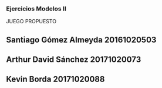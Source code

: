 ### Ejercicios Modelos II 
JUEGO PROPUESTO


## Santiago Gómez Almeyda 20161020503
## Arthur David Sánchez 20171020073
## Kevin Borda 20171020088
